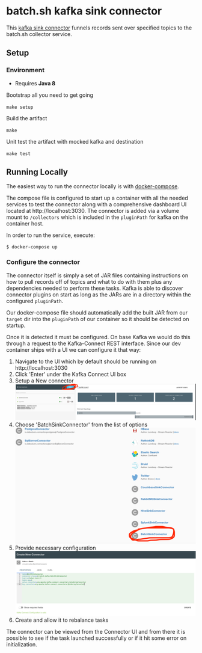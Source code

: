 # batch.sh kafka sink connector

This [kafka sink connector](https://docs.confluent.io/current/connect/devguide.html#sink-tasks) funnels records sent over specified topics to the batch.sh collector service.

## Setup

### Environment

* Requires **Java 8**

Bootstrap all you need to get going

`make setup`

Build the artifact

`make`

Unit test the artifact with mocked kafka and destination

`make test`

## Running Locally

The easiest way to run the connector locally is with [docker-compose](https://docs.docker.com/compose/).

The compose file is configured to start up a container with all the needed services to test the connector
along with a comprehensive dashboard UI located at http://localhost:3030. The connector is added via a volume mount
to `/collectors` which is included in the `pluginPath` for kafka on the container host.

In order to run the service, execute:

```shell
$ docker-compose up
```

### Configure the connector

The connector itself is simply a set of JAR files containing instructions on how
to pull records off of topics and what to do with them plus any dependencies
needed to perform these tasks. Kafka is able to discover connector plugins
on start as long as the JARs are in a directory within the configured `pluginPath`.

Our docker-compose file should automatically add the built JAR from our `target` dir
into the `pluginPath` of our container so it should be detected on startup.

Once it is detected it must be configured. On base Kafka we would do this through a
request to the Kafka-Connect REST interface. Since our dev container ships with a UI
we can configure it that way:

1. Navigate to the UI which by default should be running on http://localhost:3030
2. Click 'Enter' under the Kafka Connect UI box
3. Setup a New connector
![Setup a New Connector](assets/new_connector.png)
4. Choose 'BatchSinkConnector' from the list of options
![Choose BatchSinkConnector](assets/choose_collector.png)
5. Provide necessary configuration
![Configure Connector](assets/confirm_connector.png)
6. Create and allow it to rebalance tasks

The connector can be viewed from the Connector UI and from there it is possible to see if the
task launched successfully or if it hit some error on initialization. 



